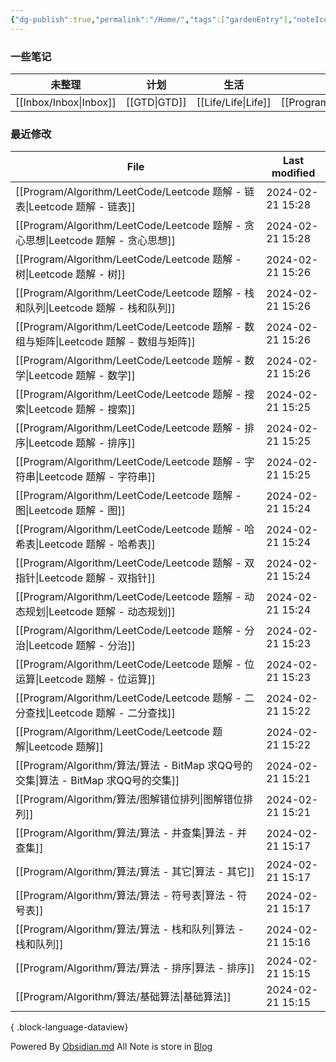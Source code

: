 ```yaml
---
{"dg-publish":true,"permalink":"/Home/","tags":["gardenEntry"],"noteIcon":""}
---
```



### 一些笔记

| 未整理 | 计划 | 生活 | 编程 | 思考 |
| ---- | ---- | ---- | ---- | ---- |
| [[Inbox/Inbox\|Inbox]] | [[GTD\|GTD]] | [[Life/Life\|Life]] | [[Program/Program\|Program]] | [[Thinking/Thinking\|Thinking]] |

### 最近修改

| File                                                                       | Last modified    |
| -------------------------------------------------------------------------- | ---------------- |
| [[Program/Algorithm/LeetCode/Leetcode 题解 - 链表\|Leetcode 题解 - 链表]]       | 2024-02-21 15:28 |
| [[Program/Algorithm/LeetCode/Leetcode 题解 - 贪心思想\|Leetcode 题解 - 贪心思想]]   | 2024-02-21 15:28 |
| [[Program/Algorithm/LeetCode/Leetcode 题解 - 树\|Leetcode 题解 - 树]]         | 2024-02-21 15:26 |
| [[Program/Algorithm/LeetCode/Leetcode 题解 - 栈和队列\|Leetcode 题解 - 栈和队列]]   | 2024-02-21 15:26 |
| [[Program/Algorithm/LeetCode/Leetcode 题解 - 数组与矩阵\|Leetcode 题解 - 数组与矩阵]] | 2024-02-21 15:26 |
| [[Program/Algorithm/LeetCode/Leetcode 题解 - 数学\|Leetcode 题解 - 数学]]       | 2024-02-21 15:26 |
| [[Program/Algorithm/LeetCode/Leetcode 题解 - 搜索\|Leetcode 题解 - 搜索]]       | 2024-02-21 15:25 |
| [[Program/Algorithm/LeetCode/Leetcode 题解 - 排序\|Leetcode 题解 - 排序]]       | 2024-02-21 15:25 |
| [[Program/Algorithm/LeetCode/Leetcode 题解 - 字符串\|Leetcode 题解 - 字符串]]     | 2024-02-21 15:25 |
| [[Program/Algorithm/LeetCode/Leetcode 题解 - 图\|Leetcode 题解 - 图]]         | 2024-02-21 15:24 |
| [[Program/Algorithm/LeetCode/Leetcode 题解 - 哈希表\|Leetcode 题解 - 哈希表]]     | 2024-02-21 15:24 |
| [[Program/Algorithm/LeetCode/Leetcode 题解 - 双指针\|Leetcode 题解 - 双指针]]     | 2024-02-21 15:24 |
| [[Program/Algorithm/LeetCode/Leetcode 题解 - 动态规划\|Leetcode 题解 - 动态规划]]   | 2024-02-21 15:24 |
| [[Program/Algorithm/LeetCode/Leetcode 题解 - 分治\|Leetcode 题解 - 分治]]       | 2024-02-21 15:23 |
| [[Program/Algorithm/LeetCode/Leetcode 题解 - 位运算\|Leetcode 题解 - 位运算]]     | 2024-02-21 15:23 |
| [[Program/Algorithm/LeetCode/Leetcode 题解 - 二分查找\|Leetcode 题解 - 二分查找]]   | 2024-02-21 15:22 |
| [[Program/Algorithm/LeetCode/Leetcode 题解\|Leetcode 题解]]                 | 2024-02-21 15:22 |
| [[Program/Algorithm/算法/算法 - BitMap 求QQ号的交集\|算法 - BitMap 求QQ号的交集]]       | 2024-02-21 15:21 |
| [[Program/Algorithm/算法/图解错位排列\|图解错位排列]]                                 | 2024-02-21 15:21 |
| [[Program/Algorithm/算法/算法 - 并查集\|算法 - 并查集]]                             | 2024-02-21 15:17 |
| [[Program/Algorithm/算法/算法 - 其它\|算法 - 其它]]                               | 2024-02-21 15:17 |
| [[Program/Algorithm/算法/算法 - 符号表\|算法 - 符号表]]                             | 2024-02-21 15:17 |
| [[Program/Algorithm/算法/算法 - 栈和队列\|算法 - 栈和队列]]                           | 2024-02-21 15:16 |
| [[Program/Algorithm/算法/算法 - 排序\|算法 - 排序]]                               | 2024-02-21 15:15 |
| [[Program/Algorithm/算法/基础算法\|基础算法]]                                     | 2024-02-21 15:15 |

{ .block-language-dataview}

Powered By [Obsidian.md](https://obsidian.md/)
All Note is store in [Blog](https://github.com/guocailee/blog)